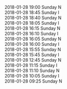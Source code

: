 2018-01-28 19:00 Sunday  N  
2018-01-28 18:45 Sunday  I  
2018-01-28 18:40 Sunday  N  
2018-01-28 18:05 Sunday  I  
2018-01-28 16:15 Sunday  N  
2018-01-28 16:10 Sunday  I  
2018-01-28 16:05 Sunday  N  
2018-01-28 16:00 Sunday  I  
2018-01-28 15:55 Sunday  N  
2018-01-28 15:45 Sunday  I  
2018-01-28 12:45 Sunday  N  
2018-01-28 11:15 Sunday  I  
2018-01-28 11:10 Sunday  N  
2018-01-28 10:05 Sunday  I  
2018-01-28 09:25 Sunday  N  
